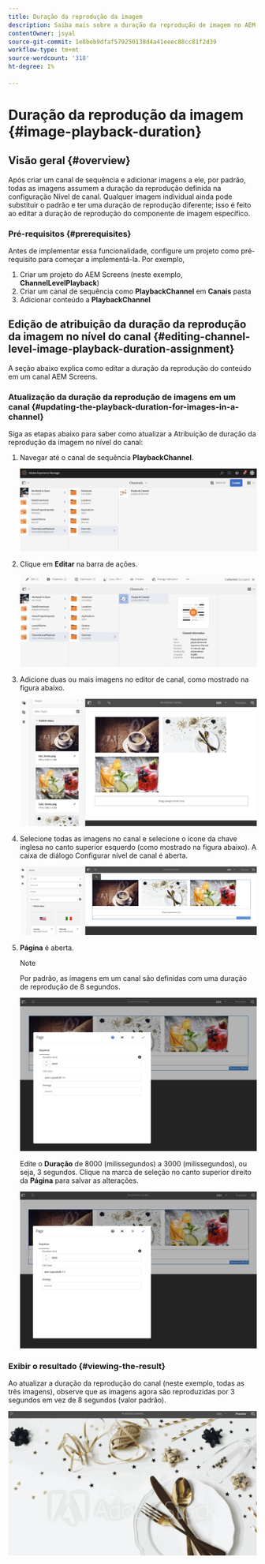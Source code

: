 ```yaml
---
title: Duração da reprodução da imagem
description: Saiba mais sobre a duração da reprodução de imagem no AEM Screens.
contentOwner: jsyal
source-git-commit: 1e8beb9dfaf579250138d4a41eeec88cc81f2d39
workflow-type: tm+mt
source-wordcount: '318'
ht-degree: 1%

---
```



# Duração da reprodução da imagem {#image-playback-duration}

## Visão geral {#overview}

Após criar um canal de sequência e adicionar imagens a ele, por padrão, todas as imagens assumem a duração da reprodução definida na configuração Nível de canal. Qualquer imagem individual ainda pode substituir o padrão e ter uma duração de reprodução diferente; isso é feito ao editar a duração de reprodução do componente de imagem específico.

### Pré-requisitos {#prerequisites}

Antes de implementar essa funcionalidade, configure um projeto como pré-requisito para começar a implementá-la. Por exemplo,

1. Criar um projeto do AEM Screens (neste exemplo, **ChannelLevelPlayback**)
1. Criar um canal de sequência como **PlaybackChannel** em **Canais** pasta
1. Adicionar conteúdo a **PlaybackChannel**

## Edição de atribuição da duração da reprodução da imagem no nível do canal {#editing-channel-level-image-playback-duration-assignment}

A seção abaixo explica como editar a duração da reprodução do conteúdo em um canal AEM Screens.

### Atualização da duração da reprodução de imagens em um canal {#updating-the-playback-duration-for-images-in-a-channel}

Siga as etapas abaixo para saber como atualizar a Atribuição de duração da reprodução da imagem no nível do canal:

1. Navegar até o canal de sequência **PlaybackChannel**.

   ![screen_shot_2019-06-24at62818pm](assets/screen_shot_2019-06-24at62818pm.png)

1. Clique em **Editar** na barra de ações.

   ![screen_shot_2019-06-24at70141pm](assets/screen_shot_2019-06-24at70141pm.png)

1. Adicione duas ou mais imagens no editor de canal, como mostrado na figura abaixo.

   ![screen_shot_2019-06-24at90534pm](assets/screen_shot_2019-06-24at90534pm.png)

1. Selecione todas as imagens no canal e selecione o ícone da chave inglesa no canto superior esquerdo (como mostrado na figura abaixo). A caixa de diálogo Configurar nível de canal é aberta.

   ![screen_shot_2019-06-25at95945am](assets/screen_shot_2019-06-25at95945am.png)

1. **Página** é aberta.

   >[!NOTE]
   >
   >Por padrão, as imagens em um canal são definidas com uma duração de reprodução de 8 segundos.

   ![screen_shot_2019-06-25at100343am](assets/screen_shot_2019-06-25at100343am.png)

   Edite o **Duração** de 8000 (milissegundos) a 3000 (milissegundos), ou seja, 3 segundos. Clique na marca de seleção no canto superior direito da **Página** para salvar as alterações.

   ![screen_shot_2019-06-25at101527am](assets/screen_shot_2019-06-25at101527am.png)

### Exibir o resultado {#viewing-the-result}

Ao atualizar a duração da reprodução do canal (neste exemplo, todas as três imagens), observe que as imagens agora são reproduzidas por 3 segundos em vez de 8 segundos (valor padrão).

![channel_preview](assets/channel_preview.gif)

